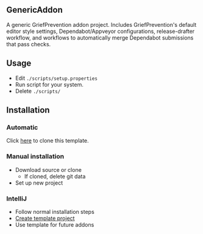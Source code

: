 ## GenericAddon

A generic GriefPrevention addon project.
Includes GriefPrevention's default editor style settings, Dependabot/Appveyor configurations, release-drafter workflow,
and workflows to automatically merge Dependabot submissions that pass checks.

## Usage
* Edit `./scripts/setup.properties`
* Run script for your system.
* Delete `./scripts/`

## Installation
### Automatic
Click [here](https://github.com/GPAddons/GenericAddon/generate) to clone this template.

### Manual installation
* Download source or clone
  * If cloned, delete git data
* Set up new project

### IntelliJ
* Follow normal installation steps
* [Create template project](https://www.jetbrains.com/help/idea/saving-project-as-template.html)
* Use template for future addons
